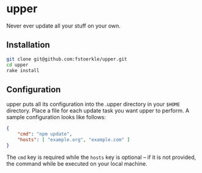 upper
=====

Never ever update all your stuff on your own.

Installation
------------
```bash
git clone git@github.com:fstoerkle/upper.git
cd upper
rake install
```

Configuration
-------------
upper puts all its configuration into the .upper directory in your `$HOME` directory.
Place a file for each update task you want upper to perform.
A sample configuration looks like follows:
```json
{
    "cmd": "npm update",
    "hosts": [ "example.org", "example.com" ]
}
```
The `cmd` key is required while the `hosts` key is optional – if it is not provided, the command while be executed on your local machine.